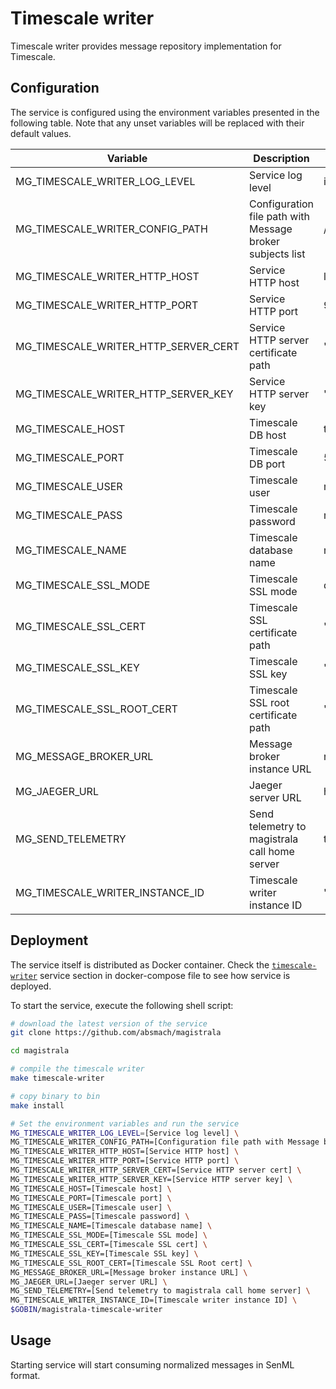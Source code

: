 # Timescale writer

Timescale writer provides message repository implementation for Timescale.

## Configuration

The service is configured using the environment variables presented in the
following table. Note that any unset variables will be replaced with their
default values.

| Variable                             | Description                                               | Default                          |
| ------------------------------------ | --------------------------------------------------------- | -------------------------------- |
| MG_TIMESCALE_WRITER_LOG_LEVEL        | Service log level                                         | info                             |
| MG_TIMESCALE_WRITER_CONFIG_PATH      | Configuration file path with Message broker subjects list | /config.toml                     |
| MG_TIMESCALE_WRITER_HTTP_HOST        | Service HTTP host                                         | localhost                        |
| MG_TIMESCALE_WRITER_HTTP_PORT        | Service HTTP port                                         | 9012                             |
| MG_TIMESCALE_WRITER_HTTP_SERVER_CERT | Service HTTP server certificate path                      | ""                               |
| MG_TIMESCALE_WRITER_HTTP_SERVER_KEY  | Service HTTP server key                                   | ""                               |
| MG_TIMESCALE_HOST                    | Timescale DB host                                         | timescale                        |
| MG_TIMESCALE_PORT                    | Timescale DB port                                         | 5432                             |
| MG_TIMESCALE_USER                    | Timescale user                                            | magistrala                       |
| MG_TIMESCALE_PASS                    | Timescale password                                        | magistrala                       |
| MG_TIMESCALE_NAME                    | Timescale database name                                   | messages                         |
| MG_TIMESCALE_SSL_MODE                | Timescale SSL mode                                        | disabled                         |
| MG_TIMESCALE_SSL_CERT                | Timescale SSL certificate path                            | ""                               |
| MG_TIMESCALE_SSL_KEY                 | Timescale SSL key                                         | ""                               |
| MG_TIMESCALE_SSL_ROOT_CERT           | Timescale SSL root certificate path                       | ""                               |
| MG_MESSAGE_BROKER_URL                | Message broker instance URL                               | nats://localhost:4222            |
| MG_JAEGER_URL                        | Jaeger server URL                                         | http://jaeger:4318//v1/traces |
| MG_SEND_TELEMETRY                    | Send telemetry to magistrala call home server             | true                             |
| MG_TIMESCALE_WRITER_INSTANCE_ID      | Timescale writer instance ID                              | ""                               |

## Deployment

The service itself is distributed as Docker container. Check the [`timescale-writer`](https://github.com/absmach/magistrala/blob/main/docker/addons/timescale-writer/docker-compose.yml#L34-L59) service section in docker-compose file to see how service is deployed.

To start the service, execute the following shell script:

```bash
# download the latest version of the service
git clone https://github.com/absmach/magistrala

cd magistrala

# compile the timescale writer
make timescale-writer

# copy binary to bin
make install

# Set the environment variables and run the service
MG_TIMESCALE_WRITER_LOG_LEVEL=[Service log level] \
MG_TIMESCALE_WRITER_CONFIG_PATH=[Configuration file path with Message broker subjects list] \
MG_TIMESCALE_WRITER_HTTP_HOST=[Service HTTP host] \
MG_TIMESCALE_WRITER_HTTP_PORT=[Service HTTP port] \
MG_TIMESCALE_WRITER_HTTP_SERVER_CERT=[Service HTTP server cert] \
MG_TIMESCALE_WRITER_HTTP_SERVER_KEY=[Service HTTP server key] \
MG_TIMESCALE_HOST=[Timescale host] \
MG_TIMESCALE_PORT=[Timescale port] \
MG_TIMESCALE_USER=[Timescale user] \
MG_TIMESCALE_PASS=[Timescale password] \
MG_TIMESCALE_NAME=[Timescale database name] \
MG_TIMESCALE_SSL_MODE=[Timescale SSL mode] \
MG_TIMESCALE_SSL_CERT=[Timescale SSL cert] \
MG_TIMESCALE_SSL_KEY=[Timescale SSL key] \
MG_TIMESCALE_SSL_ROOT_CERT=[Timescale SSL Root cert] \
MG_MESSAGE_BROKER_URL=[Message broker instance URL] \
MG_JAEGER_URL=[Jaeger server URL] \
MG_SEND_TELEMETRY=[Send telemetry to magistrala call home server] \
MG_TIMESCALE_WRITER_INSTANCE_ID=[Timescale writer instance ID] \
$GOBIN/magistrala-timescale-writer
```

## Usage

Starting service will start consuming normalized messages in SenML format.

